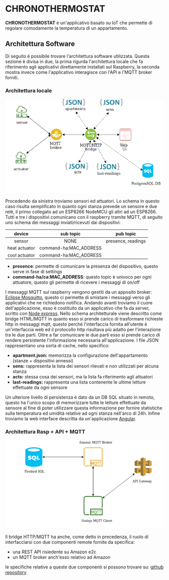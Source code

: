 # CHRONOTHERMOSTAT

**CHRONOTHERMOSTAT** è un'applicativo basato su IoT che permette di regolare comodamente la temperatura di un appartamento.

## Architettura Software

Di seguito è possibile trovare l'architettura software utilizzata. Questa sezione è divisa in due, la prima rigurda l'architettura locale che fa riferimento agli applicativi direttamente installati sul Raspberry, la seconda mostra invece come l'applicativo interagisce con l'API e l'MQTT broker forniti.

### Architettura locale

![a test image](arch-locale.png)

Procedendo da sinistra troviamo sensori ed attuatori. Lo schema in questo caso risulta semplificato in quanto ogni stanza prevede un sensore e due relé, il primo collegato ad un ESP8266 NodeMCU gli altri ad un ESP8266. Tutti e tre i dispositivi comunicano con il raspberry tramite MQTT, di seguito uno schema dei messaggi inviati/ricevuti dai dispositivi:

| device | sub topic | pub topic |
| :----: | :-------: | :-------: |
| sensor |   NONE    |  presence, readings |
| heat actuator | command-ha:MAC_ADDRESS | | presence |
| cool actuator | command-ha:MAC_ADDRESS | | presence |

- **presence**: permette di comunicare la presenza del dispositivo, questo serve in fase di settings
- **command-ha/ca:MAC_ADDRESS**: questo topic è univoco per ogni attuatore, questo gli permette di ricevere i messaggi di on/off

I messaggi MQTT sul raspberry vengono gestiti da un apposito broker: [Eclipse Mosquitto](https://mosquitto.org/), questo ci permette di smistare i messaggi verso gli applicativi che ne richiedono notifica. Andando avanti troviamo il cuore dell'applicazione, esso è costituito da un applicativo che fa da server, scritto con [Node express](https://expressjs.com/it/). Nello schema architetturale viene descritto come bridge HTML/MQTT in quanto esso si prende carico di trasformare richieste http in messaggi mqtt, questo perché l'interfaccia fornita all'utente è un'interfaccia web ed il protocollo http risultava più adatto per l'interazione tra le due parti. Oltre a far comunicare le due parti esso si prende carico di rendere persistente l'informazione necessaria all'applicazione. I file JSON rappresentano una sorta di cache, nello specifico:

- **apartment.json:** memorizza la configurazione dell'appartamento (stanze + dispositivi annessi)
- **sens:** rappresenta la lista dei sensori rilevati e non utilizzati per alcuna stanza
- **acts:** stessa cosa dei sensori, ma la lista fa riferimento agli attuatori
- **last-readings:** rappresenta una lista contenente le ultime letture effettuate da ogni sensore

Un ulteriore livello di persistenza è dato da un DB SQL situato in remoto, questo ha l'unico scopo di memorizzare tutte le letture effettuate da sensore al fine di poter utilizzare questa informazione per fornire statistiche sulla temperatura ed umidità relative ad ogni stanza nell'arco di 24h.
Infine troviamo la web interface descritta da un'applicazione [Angular](https://angular.io/).
  

### Architettura Rasp + API + MQTT

![a test image](arch-remote.png)

Il bridge HTTP/MQTT ha anche, come detto in precedenza, il ruolo di interfacciarsi con due componenti remote fornite da specifica:

- una REST API risiedente su Amazon e2c
- un MQTT broker anch'esso relativo ad Amazon

le specifiche relative a queste due componenti si possono trovare su: [github repository](https://github.com/german-sv/comsys19) 
